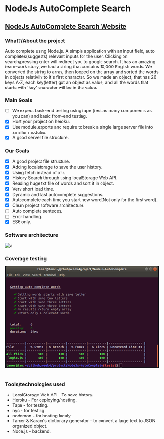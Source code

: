 # NodeJs AutoComplete Search

## [NodeJs AutoComplete Search Website](https://tamkarnodejs.herokuapp.com)


### What?/About the project
Auto complete using Node.js.
A simple application with an input field, auto completes(suggests) relevant inputs for the user. 
Clicking on search/pressing enter will redirect you to google search.
It has an amazing team-work story, we had a string that contains 10,000 English words.
We converted the string to array, then looped on the array and sorted the words in objects relativily to it's first character.
So we made an object, that has 26 keys A-Z, each key(letter) got an object as value, and all the words that starts with 'key' character will be in the value. 

### Main Goals
- [ ] We expect back-end testing using tape (test as many components as you can) and basic front-end testing.
- [x] Host your project on heroku.
- [x] Use module.exports and require to break a single large server file into smaller modules.
- [x] A good server file structure.

### Our Goals
- [x] A good project file structure.
- [x] Adding localstorage to save the user history.
- [x] Using fetch instead of xhr.
- [x] History Search through using localStorage Web API.
- [x] Reading huge txt file of words and sort it in object.
- [x] Very short load time.
- [x] Dynamic and fast autocomplete suggestions.
- [x] Autocomplete each time you start new word(Not only for the first word).
- [x] Clean project software architecture.
- [ ] Auto complete senteces.
- [ ] Error handling.
- [x] ES6 only.

### Software architecture
![a]()
![]()
![]()

### Coverage testing
![](https://github.com/facn5/NodeJs-AutoComplete/blob/master/repoAssets/coverageBackend.png)
![]()

### Tools/technologies used
* LocalStorage Web API - To save history.
* Heroku - For deploying/hosting.
* Tape - for testing.
* nyc - for testing.
* nodemon - for hosting localy.
* Tamer & Karam's dictionary generator - to convert a large text to JSON organized object.
* Node.js - backend.



